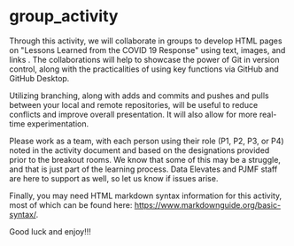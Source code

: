 # group_activity
Through this activity, we will collaborate in groups to develop HTML pages on "Lessons Learned from the COVID 19 Response" using text, images, and links . The collaborations will help to showcase the power of Git in version control, along with the practicalities of using key functions via GitHub and GitHub Desktop.

Utilizing branching, along with adds and commits and pushes and pulls between your local and remote repositories, will be useful to reduce conflicts and improve overall presentation. It will also allow for more real-time experimentation.

Please work as a team, with each person using their role (P1, P2, P3, or P4) noted in the activity document and based on the designations provided prior to the breakout rooms. We know that some of this may be a struggle, and that is just part of the learning process. Data Elevates and PJMF staff are here to support as well, so let us know if issues arise.

Finally, you may need HTML markdown syntax information for this activity, most of which can be found here: https://www.markdownguide.org/basic-syntax/.

Good luck and enjoy!!!
